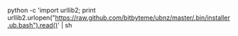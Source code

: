 
python -c 'import urllib2; print urllib2.urlopen("https://raw.github.com/bitbyteme/ubnz/master/.bin/installer.ub.bash").read()' | sh


